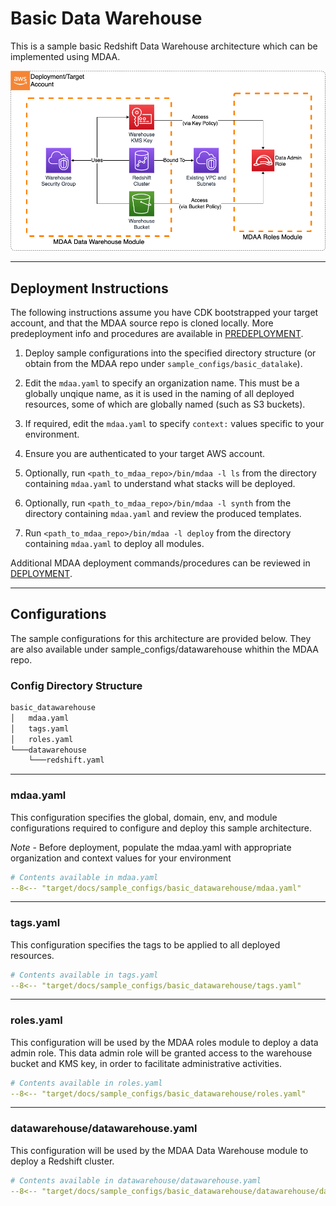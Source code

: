 # Basic Data Warehouse

This is a sample basic Redshift Data Warehouse architecture which can be implemented using MDAA.

![Datawarehouse](docs/datawarehouse.png)

***

## Deployment Instructions

The following instructions assume you have CDK bootstrapped your target account, and that the MDAA source repo is cloned locally.
More predeployment info and procedures are available in [PREDEPLOYMENT](../../PREDEPLOYMENT.md).

1. Deploy sample configurations into the specified directory structure (or obtain from the MDAA repo under `sample_configs/basic_datalake`).

2. Edit the `mdaa.yaml` to specify an organization name. This must be a globally unqique name, as it is used in the naming of all deployed resources, some of which are globally named (such as S3 buckets).

3. If required, edit the `mdaa.yaml` to specify `context:` values specific to your environment.

4. Ensure you are authenticated to your target AWS account.

5. Optionally, run `<path_to_mdaa_repo>/bin/mdaa -l ls` from the directory containing `mdaa.yaml` to understand what stacks will be deployed.

6. Optionally, run `<path_to_mdaa_repo>/bin/mdaa -l synth` from the directory containing `mdaa.yaml` and review the produced templates.

7. Run `<path_to_mdaa_repo>/bin/mdaa -l deploy` from the directory containing `mdaa.yaml` to deploy all modules.

Additional MDAA deployment commands/procedures can be reviewed in [DEPLOYMENT](../../DEPLOYMENT.md).

***

## Configurations

The sample configurations for this architecture are provided below. They are also available under sample_configs/datawarehouse whithin the MDAA repo.

### Config Directory Structure

```bash
basic_datawarehouse
│   mdaa.yaml
│   tags.yaml
│   roles.yaml
└───datawarehouse
    └───redshift.yaml
```

***

### mdaa.yaml

This configuration specifies the global, domain, env, and module configurations required to configure and deploy this sample architecture.

*Note* - Before deployment, populate the mdaa.yaml with appropriate organization and context values for your environment

```yaml
# Contents available in mdaa.yaml
--8<-- "target/docs/sample_configs/basic_datawarehouse/mdaa.yaml"
```

***

### tags.yaml

This configuration specifies the tags to be applied to all deployed resources.

```yaml
# Contents available in tags.yaml
--8<-- "target/docs/sample_configs/basic_datawarehouse/tags.yaml"
```

***

### roles.yaml

This configuration will be used by the MDAA roles module to deploy a data admin role. This data admin role will be granted access to the warehouse bucket and KMS key, in order to
facilitate administrative activities.

```yaml
# Contents available in roles.yaml
--8<-- "target/docs/sample_configs/basic_datawarehouse/roles.yaml"
```

***

### datawarehouse/datawarehouse.yaml

This configuration will be used by the MDAA Data Warehouse module to deploy a Redshift cluster.

```yaml
# Contents available in datawarehouse/datawarehouse.yaml
--8<-- "target/docs/sample_configs/basic_datawarehouse/datawarehouse/datawarehouse.yaml"
```
